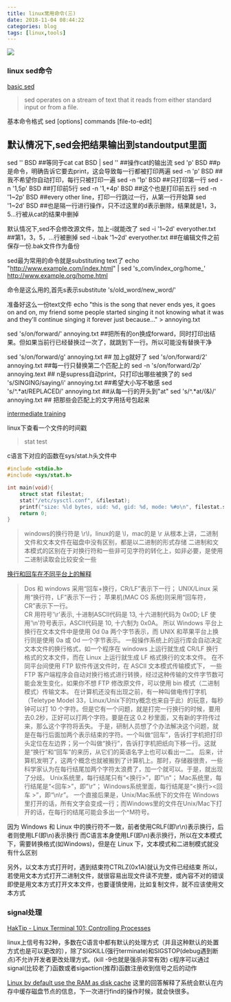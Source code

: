 ```yaml
---
title: linux常用命令(三)
date: 2018-11-04 08:44:22
categories: blog
tags: [linux,tools]
---
```


![](https://www.haldir66.ga/static/imgs/green_forset_alongside_river_2.jpg)

<!--more-->

### linux sed命令
[basic sed](https://www.digitalocean.com/community/tutorials/the-basics-of-using-the-sed-stream-editor-to-manipulate-text-in-linux)
>  sed operates on a stream of text that it reads from either standard input or from a file.

基本命令格式
sed [options] commands [file-to-edit]

## 默认情况下,sed会把结果输出到standoutput里面
sed '' BSD ##等同于cat
cat BSD | sed '' ##操作cat的输出流
sed 'p' BSD ##p是命令，明确告诉它要去print，这会导致每一行都被打印两遍
sed -n 'p' BSD ##我不希望你自动打印，每行只被打印一遍
sed -n '1p' BSD ##只打印第一行
sed -n '1,5p' BSD ##打印前5行
sed -n '1,+4p' BSD ##这个也是打印前五行
sed -n '1~2p' BSD ##every other line，打印一行跳过一行，从第一行开始算
sed '1~2d' BSD ##也是隔一行进行操作，只不过这里的d表示删除，结果就是1，3，5...行被从cat的结果中删掉

默认情况下,sed不会修改源文件，加上-i就能改了
sed -i '1~2d' everyother.txt ##第1，3，5，...行被删掉
sed -i.bak '1~2d' everyother.txt ##在编辑文件之前保存一份.bak文件作为备份

sed最为常用的命令就是substituting text了
echo "http://www.example.com/index.html" | sed 's_com/index_org/home_'
http://www.example.org/home.html

命令是这么用的,首先s表示substitute
's/old_word/new_word/'

准备好这么一份text文件
echo "this is the song that never ends
yes, it goes on and on, my friend
some people started singing it
not knowing what it was
and they'll continue singing it forever
just because..." > annoying.txt

sed 's/on/forward/' annoying.txt ##把所有的on换成forward，同时打印出结果。但如果当前行已经替换过一次了，就跳到下一行。所以可能没有替换干净

sed 's/on/forward/g' annoying.txt ## 加上g就好了
sed 's/on/forward/2' annoying.txt ##每一行只替换第二个匹配上的
sed -n 's/on/forward/2p' annoying.text ## n是supress自动print，只打印出哪些被换了的
sed 's/SINGING/saying/i' annoying.txt ##希望大小写不敏感
sed 's/^.*at/REPLACED/' annoying.txt ##从每一行的开头到"at"
sed 's/^.*at/(&)/' annoying.txt ## 把那些会匹配上的文字用括号包起来

[intermediate training](https://www.digitalocean.com/community/tutorials/intermediate-sed-manipulating-streams-of-text-in-a-linux-environment)

linux下查看一个文件的时间戳
> stat test

c语言下对应的函数在sys/stat.h头文件中
```c
#include <stdio.h>
#include <sys/stat.h>

int main(void){
    struct stat filestat;
    stat("/etc/sysctl.conf", &filestat);
    printf("size: %ld bytes, uid: %d, gid: %d, mode: %#o\n", filestat.st_size, filestat.st_uid, filestat.st_gid, filestat.st_mode);
    return 0;
}
```


> windows的换行符是 \r\l，linux的是 \l，mac的是 \r
从根本上讲，二进制文件和文本文件在磁盘中没有区别，都是以二进制的形式存储
二进制和文本模式的区别在于对换行符和一些非可见字符的转化上，如非必要，是使用二进制读取会比较安全一些

[换行和回车在不同平台上的解释](https://www.jianshu.com/p/8d33019d1c69)
> Dos 和 windows 采用“回车+换行，CR/LF”表示下一行；
UNIX/Linux 采用“换行符，LF”表示下一行；
苹果机(MAC OS 系统)则采用“回车符，CR”表示下一行。   
CR 用符号'\r'表示, 十进制ASCII代码是 13, 十六进制代码为 0x0D;
LF 使用'\n'符号表示，ASCII代码是 10, 十六制为 0x0A。
所以 Windows 平台上换行在文本文件中是使用 0d 0a 两个字节表示，而 UNIX 和苹果平台上换行则是使用 0a 或 0d 一个字节表示。
一般操作系统上的运行库会自动决定文本文件的换行格式，如一个程序在 windows 上运行就生成 CR/LF 换行格式的文本文件，而在 Linux 上运行就生成 LF 格式换行的文本文件。
在不同平台间使用 FTP 软件传送文件时，在 ASCII 文本模式传输模式下， 一些 FTP 客户端程序会自动对换行格式进行转换，经过这种传输的文件字节数可能会发生变化，如果你不想 FTP 修改原文件，可以使用 bin 模式（二进制模式）传输文本。
在计算机还没有出现之前，有一种叫做电传打字机（Teletype Model 33，Linux/Unix下的tty概念也来自于此）的玩意，每秒钟可以打 10 个字符。但是它有一个问题，就是打完一行换行的时候，要用去0.2秒，正好可以打两个字符。要是在这 0.2 秒里面，又有新的字符传过来，那么这个字符将丢失。
于是，研制人员想了个办法解决这个问题，就是在每行后面加两个表示结束的字符。一个叫做“回车”，告诉打字机把打印头定位在左边界；另一个叫做“换行”，告诉打字机把纸向下移一行。这就是“换行”和“回车”的来历，从它们的英语名字上也可以看出一二。
后来，计算机发明了，这两个概念也就被搬到了计算机上。那时，存储器很贵，一些科学家认为在每行结尾加两个字符太浪费了，加一个就可以。于是，就出现了分歧。
Unix系统里，每行结尾只有“<换行>”，即"\n"；
Mac系统里，每行结尾是“<回车>”，即"\r"；
Windows系统里面，每行结尾是“<换行><回车 >”，即“\n\r”。
一个直接后果是，Unix/Mac系统下的文件在 Windows里打开的话，所有文字会变成一行；而Windows里的文件在Unix/Mac下打开的话，在每行的结尾可能会多出一个^M符号。

因为 Windows 和 Linux 中的换行符不一致，前者使用CRLF(即\r\n)表示换行，后者则使用LF(即\n)表示换行
而C语言本身使用LF(即\n)表示换行，所以在文本模式下，需要转换格式(如Windows)，但是在 Linux 下，文本模式和二进制模式就没有什么区别

另外，以文本方式打开时，遇到结束符CTRLZ(0x1A)就认为文件已经结束
所以，若使用文本方式打开二进制文件，就很容易出现文件读不完整，或內容不对的错误
即使是用文本方式打开文本文件，也要谨慎使用，比如复制文件，就不应该使用文本方式


### signal处理
[HakTip - Linux Terminal 101: Controlling Processes](https://www.youtube.com/watch?v=XUhGdORXL54)

linux上信号有32种，多数在C语言中都有默认的处理方式（并且这种默认的处置方式也是可以更改的），除了SIGKILL(强行terminate)和SIGSTOP(debug遇到断点)不允许开发者更改处理方式。(kill -9也就是强杀非常有效)
c程序可以通过signal(比较老了)函数或者sigaction(推荐)函数注册收到信号之后的动作

[Linux by default use the RAM as disk cache](https://unix.stackexchange.com/questions/6593/force-directory-to-always-be-in-cache)
这里的回答解释了系统会默认在内存中缓存磁盘节点的信息，下一次进行find的操作时候，就会快很多。








